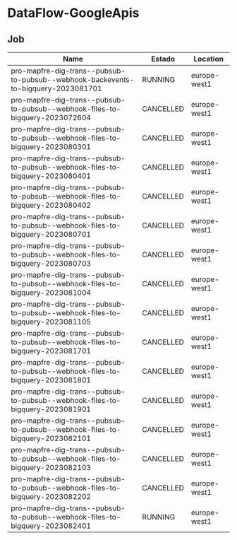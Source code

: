 # DataFlow-GoogleApis

## Job

| Name                                                                              | Estado    | Location     |
| --------------------------------------------------------------------------------- | --------- | ------------ |
| pro-mapfre-dig-trans--pubsub-to-pubsub--webhook-backevents-to-bigquery-2023081701 | RUNNING   | europe-west1 |
| pro-mapfre-dig-trans--pubsub-to-pubsub--webhook-files-to-bigquery-2023072604      | CANCELLED | europe-west1 |
| pro-mapfre-dig-trans--pubsub-to-pubsub--webhook-files-to-bigquery-2023080301      | CANCELLED | europe-west1 |
| pro-mapfre-dig-trans--pubsub-to-pubsub--webhook-files-to-bigquery-2023080401      | CANCELLED | europe-west1 |
| pro-mapfre-dig-trans--pubsub-to-pubsub--webhook-files-to-bigquery-2023080402      | CANCELLED | europe-west1 |
| pro-mapfre-dig-trans--pubsub-to-pubsub--webhook-files-to-bigquery-2023080701      | CANCELLED | europe-west1 |
| pro-mapfre-dig-trans--pubsub-to-pubsub--webhook-files-to-bigquery-2023080703      | CANCELLED | europe-west1 |
| pro-mapfre-dig-trans--pubsub-to-pubsub--webhook-files-to-bigquery-2023081004      | CANCELLED | europe-west1 |
| pro-mapfre-dig-trans--pubsub-to-pubsub--webhook-files-to-bigquery-2023081105      | CANCELLED | europe-west1 |
| pro-mapfre-dig-trans--pubsub-to-pubsub--webhook-files-to-bigquery-2023081701      | CANCELLED | europe-west1 |
| pro-mapfre-dig-trans--pubsub-to-pubsub--webhook-files-to-bigquery-2023081801      | CANCELLED | europe-west1 |
| pro-mapfre-dig-trans--pubsub-to-pubsub--webhook-files-to-bigquery-2023081901      | CANCELLED | europe-west1 |
| pro-mapfre-dig-trans--pubsub-to-pubsub--webhook-files-to-bigquery-2023082101      | CANCELLED | europe-west1 |
| pro-mapfre-dig-trans--pubsub-to-pubsub--webhook-files-to-bigquery-2023082103      | CANCELLED | europe-west1 |
| pro-mapfre-dig-trans--pubsub-to-pubsub--webhook-files-to-bigquery-2023082202      | CANCELLED | europe-west1 |
| pro-mapfre-dig-trans--pubsub-to-pubsub--webhook-files-to-bigquery-2023082401      | RUNNING   | europe-west1 |